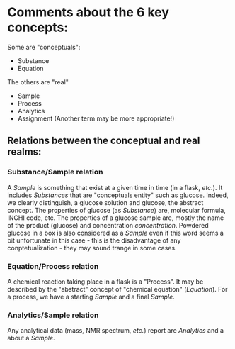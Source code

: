 # Comments about the 6 key concepts:

Some are "conceptuals":

- Substance
- Equation

The others are "real"

- Sample
- Process
- Analytics
- Assignment (Another term may be more appropriate!)

## Relations between the conceptual and real realms:

### Substance/Sample relation

A *Sample* is something that exist at a given time in time (in a flask, *etc.*). It includes *Substances* that are "conceptuals entity" such as glucose. Indeed, we clearly distinguish, a glucose solution and glucose, the abstract concept. The properties of glucose (as *Substance*) are, molecular formula, INCHI code, etc. The properties of a glucose sample are, mostly the name of the product (glucose) and concentration *concentration*. Powdered glucose in a box is also considered as a *Sample* even if this word seems a bit unfortunate in this case - this is the disadvantage of any conptetualization - they may sound trange in some cases.

### Equation/Process relation

A chemical reaction taking place in a flask is a "Process". It may be described by the "abstract" concept of "chemical equation" (*Equation*). For a process, we have a starting *Sample* and a final *Sample*.

### Analytics/Sample relation

Any analytical data (mass, NMR spectrum, *etc.*) report are *Analytics* and a about a *Sample*.
